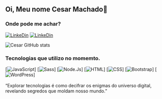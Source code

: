 ## Oi, Meu nome Cesar Machado👋

### Onde pode me achar?
[![LinkeDin](https://img.shields.io/badge/LinkedIn-0077B5?style=for-the-badge&logo=linkedin&logoColor=white)](https://www.linkedin.com/in/cesar-machado-82a1351b3/)
[![LinkeDin](https://img.shields.io/badge/Instagram-E4405F?style=for-the-badge&logo=instagram&logoColor=white)](https://www.instagram.com/cezaomachado)

![Cesar GitHub stats](https://github-readme-stats.vercel.app/api?username=cezaodev&show_icons=true&theme=dark)

### Tecnologias que utilizo no momemto.
[![JavaScript](https://img.shields.io/badge/JavaScript-F7DF1E?style=for-the-badge&logo=javascript&logoColor=black)]
[![Sass](https://img.shields.io/badge/Sass-CC6699?style=for-the-badge&logo=sass&logoColor=white)]
[![Node.Js](https://img.shields.io/badge/Node.js-43853D?style=for-the-badge&logo=node.js&logoColor=white)]
[![HTML](https://img.shields.io/badge/HTML5-E34F26?style=for-the-badge&logo=html5&logoColor=white)]
[![CSS](https://img.shields.io/badge/CSS3-1572B6?style=for-the-badge&logo=css3&logoColor=white)]
[![Bootstrap](https://img.shields.io/badge/Bootstrap-563D7C?style=for-the-badge&logo=bootstrap&logoColor=white)]
[![WordPress](https://img.shields.io/badge/Wordpress-21759B?style=for-the-badge&logo=wordpress&logoColor=white)]
<br><br>
“Explorar tecnologias é como decifrar os enigmas do universo digital, revelando segredos que moldam nosso mundo.” 
